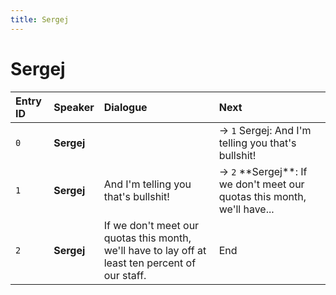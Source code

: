 ```yaml
---
title: Sergej
---
```


# Sergej


| Entry ID | Speaker | Dialogue | Next |
| :------- | :------ | :------- | :------------ |
| `0` | **Sergej** |  | → `1` Sergej: And I'm telling you that's bullshit\! |
| `1` | **Sergej** | And I'm telling you that's bullshit\! | → `2` \*\*Sergej\*\*: If we don't meet our quotas this month, we'll have\.\.\. |
| `2` | **Sergej** | If we don't meet our quotas this month, we'll have to lay off at least ten percent of our staff\. | End |
